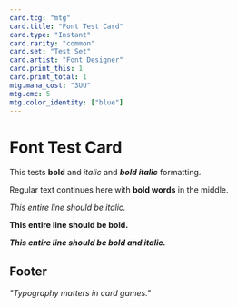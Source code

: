 ```yaml
---
card.tcg: "mtg"
card.title: "Font Test Card"
card.type: "Instant"
card.rarity: "common"
card.set: "Test Set"
card.artist: "Font Designer"
card.print_this: 1
card.print_total: 1
mtg.mana_cost: "3UU"
mtg.cmc: 5
mtg.color_identity: ["blue"]
---
```


# Font Test Card

This tests **bold** and *italic* and ***bold italic*** formatting.

Regular text continues here with **bold words** in the middle.

*This entire line should be italic.*

**This entire line should be bold.**

***This entire line should be bold and italic.***

## Footer

*"Typography matters in card games."*